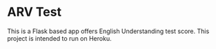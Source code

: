 # ARV Test 
This is a Flask based app offers English Understanding test score. This project is intended to run on Heroku.
 
